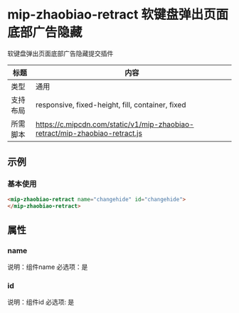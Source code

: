 # mip-zhaobiao-retract 软键盘弹出页面底部广告隐藏

软键盘弹出页面底部广告隐藏提交插件

标题|内容
----|----
类型|通用
支持布局|responsive, fixed-height, fill, container, fixed
所需脚本|https://c.mipcdn.com/static/v1/mip-zhaobiao-retract/mip-zhaobiao-retract.js

## 示例

### 基本使用

```html
<mip-zhaobiao-retract name="changehide" id="changehide">
</mip-zhaobiao-retract>
```

## 属性

### name

说明：组件name
必选项：是  

### id

说明：组件id
必选项: 是  

